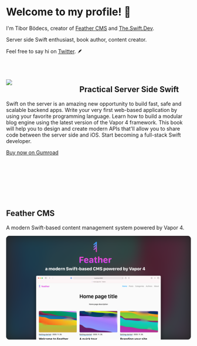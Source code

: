 # Welcome to my profile! 👋

I'm Tibor Bödecs, creator of [Feather CMS](http://feathercms.com) and [The.Swift.Dev](https://theswiftdev.com). 

Server side Swift enthusiast, book author, content creator. 

Feel free to say hi on [Twitter](https://twitter.com/tiborbodecs). 🪶

<br><br>
 
<p>
  <img width="200" align='left' src="https://theswiftdev.com/assets/book/practical-server-side-swift.png">
</p>
 
## Practical Server Side Swift

Swift on the server is an amazing new opportunity to build fast, safe and scalable backend apps. Write your very first web-based application by using your favorite programming language. Learn how to build a modular blog engine using the latest version of the Vapor 4 framework. This book will help you to design and create modern APIs that'll allow you to share code between the server side and iOS. Start becoming a full-stack Swift developer.

[Buy now on Gumroad](https://gumroad.com/l/practical-server-side-swift)


<br><br><br><br><br><br>


## Feather CMS

A modern Swift-based content management system powered by Vapor 4.

![Feather CMS](https://github.com/FeatherCMS/feather/raw/main/Assets/GitHub-Lead.png?raw=true)
